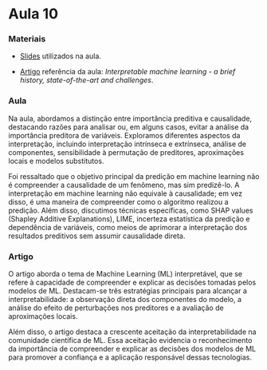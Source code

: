 # Aula 10

### **Materiais**

* [Slides](https://edisciplinas.usp.br/pluginfile.php/7418118/mod_resource/content/1/Aula%2015.pdf) utilizados na aula.

* [Artigo](https://arxiv.org/abs/2010.09337) referência da aula: *Interpretable machine learning - a brief history, state-of-the-art and challenges*.

### **Aula**

Na aula, abordamos a distinção entre importância preditiva e causalidade, destacando razões para analisar ou, em alguns casos, evitar a análise da importância preditora de variáveis. Exploramos diferentes aspectos da interpretação, incluindo interpretação intrínseca e extrínseca, análise de componentes, sensibilidade à permutação de preditores, aproximações locais e modelos substitutos.

Foi ressaltado que o objetivo principal da predição em machine learning não é compreender a causalidade de um fenômeno, mas sim predizê-lo. A interpretação em machine learning não equivale à causalidade; em vez disso, é uma maneira de compreender como o algoritmo realizou a predição. Além disso, discutimos técnicas específicas, como SHAP values (Shapley Additive Explanations), LIME, incerteza estatística da predição e dependência de variáveis, como meios de aprimorar a interpretação dos resultados preditivos sem assumir causalidade direta.

### **Artigo**

O artigo aborda o tema de Machine Learning (ML) interpretável, que se refere à capacidade de compreender e explicar as decisões tomadas pelos modelos de ML. Destacam-se três estratégias principais para alcançar a interpretabilidade: a observação direta dos componentes do modelo, a análise do efeito de perturbações nos preditores e a avaliação de aproximações locais.

Além disso, o artigo destaca a crescente aceitação da interpretabilidade na comunidade científica de ML. Essa aceitação evidencia o reconhecimento da importância de compreender e explicar as decisões dos modelos de ML para promover a confiança e a aplicação responsável dessas tecnologias.
